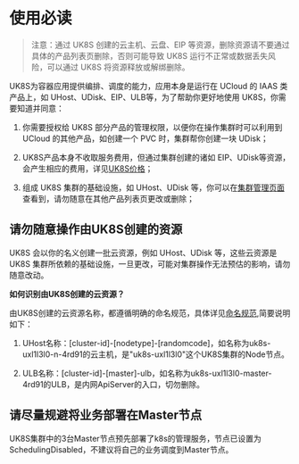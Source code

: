 
# 使用必读

> 注意：通过 UK8S 创建的云主机、云盘、EIP 等资源，删除资源请不要通过具体的产品列表页删除，否则可能导致 UK8S 运行不正常或数据丢失风险，可以通过 UK8S 将资源释放或解绑删除。

UK8S为容器应用提供编排、调度的能力，应用本身是运行在 UCloud 的 IAAS 类产品上，如 UHost、UDisk、EIP、ULB等，为了帮助你更好地使用 UK8S，你需要知道并同意：

1. 你需要授权给 UK8S 部分产品的管理权限，以便你在操作集群时可以利用到 UCloud 的其他产品，如创建一个 PVC 时，集群帮你创建一块 UDisk；

2. UK8S产品本身不收取服务费用，但通过集群创建的诸如 EIP、UDisk等资源，会产生相应的费用，详见[UK8S价格](uk8s/price)；

3. 组成 UK8S 集群的基础设施，如 UHost、UDisk 等，你可以在[集群管理页面](https://console.ucloud.cn/uk8s/manage)查看到，请勿随意在其他产品列表页更改或删除；


## 请勿随意操作由UK8S创建的资源

UK8S 会以你的名义创建一批云资源，例如 UHost、UDisk 等，这些云资源是 UK8S 集群所依赖的基础设施，一旦更改，可能对集群操作无法预估的影响，请勿随意改动。

**如何识别由UK8S创建的云资源？**

由UK8S创建的云资源名称，都遵循明确的命名规范，具体详见[命名规范](uk8s/introduction/restriction),简要说明如下：

1. UHost名称：[cluster-id]-[nodetype]-[randomcode]，如名称为uk8s-uxl1l3l0-n-4rd91的云主机，是"uk8s-uxl1l3l0"这个UK8S集群的Node节点。

2. ULB名称：[cluster-id]-[master]-ulb，如名称为uk8s-uxl1l3l0-master-4rd91的ULB，是内网ApiServer的入口，切勿删除。


## 请尽量规避将业务部署在Master节点

UK8S集群中的3台Master节点预先部署了k8s的管理服务，节点已设置为SchedulingDisabled，不建议将自己的业务调度到Master节点。